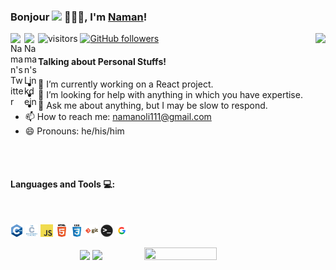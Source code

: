 ### Bonjour <img src="https://raw.githubusercontent.com/MartinHeinz/MartinHeinz/master/wave.gif" width="30px"> 👩🏾‍💻, I'm [Naman](https://namanoli.wordpress.com/)!

<a href="https://twitter.com/Oli_Naman">
  <img align="left" alt="Naman's Twitter" width="22px" src="https://cdn.jsdelivr.net/npm/simple-icons@v3/icons/twitter.svg" />
</a>
<a href="https://www.linkedin.com/in/naman-oli-01627518b/">
  <img align="left" alt="Naman's Linkdein" width="22px" src="https://cdn.jsdelivr.net/npm/simple-icons@v3/icons/linkedin.svg" />
</a>

<img src='https://cdn.dribbble.com/users/1162077/screenshots/5403918/focus-animation.gif' align='right'>

![visitors](https://visitor-badge.laobi.icu/badge?page_id=NamanOli.NamanOli)
[![GitHub followers](https://img.shields.io/github/followers/NamanOli.svg?style=social&label=Follow)](https://github.com/NamanOli?tab=followers)

#### Talking about Personal Stuffs!



- 🔭 I’m currently working on a React project.
- 👯 I’m looking for help with anything in which you have expertise.
- 💬 Ask me about anything, but I may be slow to respond.
- 📫 How to reach me: namanoli111@gmail.com
- 😄 Pronouns: he/his/him

</br>

<br>

#### Languages and Tools 💻:

<br>

<code><img height="20" src="https://raw.githubusercontent.com/github/explore/80688e429a7d4ef2fca1e82350fe8e3517d3494d/topics/cpp/cpp.png"></code>
<code><img height="20" src="https://raw.githubusercontent.com/github/explore/80688e429a7d4ef2fca1e82350fe8e3517d3494d/topics/c/c.png"></code>
<code><img height="20" src="https://raw.githubusercontent.com/github/explore/80688e429a7d4ef2fca1e82350fe8e3517d3494d/topics/javascript/javascript.png"></code>
<code><img height="20" src="https://raw.githubusercontent.com/github/explore/80688e429a7d4ef2fca1e82350fe8e3517d3494d/topics/html/html.png"></code>
<code><img height="20" src="https://raw.githubusercontent.com/github/explore/80688e429a7d4ef2fca1e82350fe8e3517d3494d/topics/css/css.png"></code>
<code><img height="20" src="https://raw.githubusercontent.com/github/explore/80688e429a7d4ef2fca1e82350fe8e3517d3494d/topics/git/git.png"></code>
<code><img height="20" src="https://raw.githubusercontent.com/github/explore/80688e429a7d4ef2fca1e82350fe8e3517d3494d/topics/terminal/terminal.png"></code>
<code><img height="20" src="https://raw.githubusercontent.com/github/explore/80688e429a7d4ef2fca1e82350fe8e3517d3494d/topics/google/google.png"></code>
<br>
<p align="center">
	
  <img width="48%" src="https://github-readme-stats.vercel.app/api?username=NamanOli&show_icons=true&theme=calm" />
  <img width="48%" src="https://github-readme-streak-stats.herokuapp.com/?user=NamanOli&theme=calm" />
	<img width="48%" height="48%" src="https://github-readme-stats.vercel.app/api/top-langs/?username=NamanOli&layout=compact&theme=calm" />
</p>

